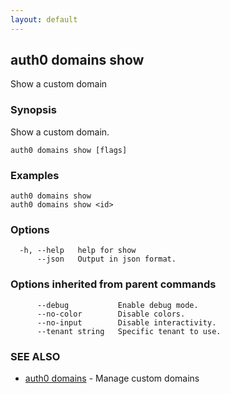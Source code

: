 ```yaml
---
layout: default
---
```

## auth0 domains show

Show a custom domain

### Synopsis

Show a custom domain.

```
auth0 domains show [flags]
```

### Examples

```
auth0 domains show 
auth0 domains show <id>
```

### Options

```
  -h, --help   help for show
      --json   Output in json format.
```

### Options inherited from parent commands

```
      --debug           Enable debug mode.
      --no-color        Disable colors.
      --no-input        Disable interactivity.
      --tenant string   Specific tenant to use.
```

### SEE ALSO

* [auth0 domains](auth0_domains.md)	 - Manage custom domains

